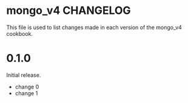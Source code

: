 # mongo_v4 CHANGELOG

This file is used to list changes made in each version of the mongo_v4 cookbook.

# 0.1.0

Initial release.

- change 0
- change 1

